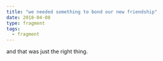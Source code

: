 ```yaml
---
title: "we needed something to bond our new friendship"
date: 2018-04-08
type: fragment
tags:
  - fragment
---
```

and that was just the right thing.
